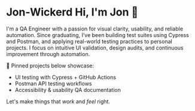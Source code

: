 # Jon-Wickerd Hi, I'm Jon 👋

I'm a QA Engineer with a passion for visual clarity, usability, and reliable automation. Since graduating, I’ve been building test suites using Cypress and Postman, and applying real-world testing practices to personal projects. I focus on intuitive UI validation, design audits, and continuous improvement through automation.

📌 Pinned projects below showcase:
- UI testing with Cypress + GitHub Actions
- Postman API testing workflows
- Accessibility & usability QA documentation

Let's make things that *work* and *feel* right.
